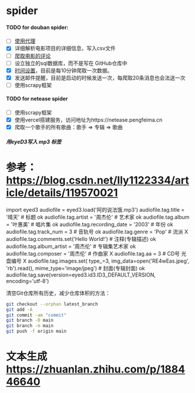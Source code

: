 # spider
#### TODO for douban spider: 
- [ ] [使用代理](https://blog.csdn.net/qq1261275789/article/details/111408400)
- [x] 详细解析电影项目的详细信息，写入csv文件
- [ ] [爬取电影的评论](https://blog.csdn.net/qq_45720042/article/details/118833756)
- [ ] 设立独立的sql数据库，而不是写在 GitHub仓库中
- [x] [时间设置](https://blog.csdn.net/Ximerr/article/details/123501772)，目前是每10分钟爬取一次数据。
- [x] 发送邮件提醒，目前是启动的时候发送一次，每爬取20条消息也会法送一次
- [ ] 使用scrapy框架

#### TODO for netease spider
- [ ] 使用scrapy框架
- [x] 使用vercel搭建服务，访问地址为https://netease.pengfeima.cn
- [x] 爬取一个歌手的所有歌曲：歌手 => 专辑 => 歌曲

##### 用eyeD3写入 mp3 标签 
# 参考：https://blog.csdn.net/lly1122334/article/details/119570021

import eyed3
audiofile = eyed3.load('阿的说法饿.mp3')
audiofile.tag.title = '晴天'                   # 标题          ok
audiofile.tag.artist = '周杰伦'                # 艺术家         ok
audiofile.tag.album = '叶惠美'                 # 唱片集         ok
audiofile.tag.recording_date = '2003'         # 年份           ok
audiofile.tag.track_num = 3                   # 音轨号         ok
audiofile.tag.genre = 'Pop'                   # 流派           X
audiofile.tag.comments.set('Hello World!')    # 注释(专辑描述)  ok
audiofile.tag.album_artist = '周杰伦'          # 专辑集艺术家    ok
audiofile.tag.composer = '周杰伦'              # 作曲家          X
audiofile.tag.aa = 3                          # CD号 光盘编号   X
audiofile.tag.images.set(
   type_=3, 
   img_data=open('RE4wEas.jpeg', 'rb').read(), 
   mime_type='image/jpeg')                      # 封面(专辑封面) ok
audiofile.tag.save(version=eyed3.id3.ID3_DEFAULT_VERSION, encoding='utf-8')



清空Git仓库所有历史，减少仓库体积的方法：
```bash
git checkout --orphan latest_branch
git add -A
git commit -am "commit"
git branch -D main
git branch -m main
git push -f origin main
```


# 文本生成 https://zhuanlan.zhihu.com/p/188446640
